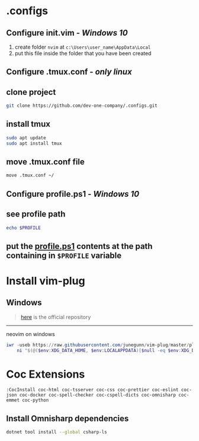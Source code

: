 # .configs

## Configure init.vim - _Windows 10_

1. create folder `nvim` at `c:\Users\user_name\AppData\Local`
2. put this file inside the folder that you have been created

## Configure .tmux.conf - _only linux_

clone project
---
```bash
git clone https://github.com/dev-one-company/.configs.git
```

install tmux
---
```bash
sudo apt update
sudo apt install tmux
```

move .tmux.conf file
---
```bash
move .tmux.conf ~/
```

## Configure profile.ps1 - _Windows 10_

see profile path
---
```ps1
echo $PROFILE
```

put the [profile.ps1](https://github.com/dev-one-company/.configs/blob/main/profile.ps1) contents at the path containing in `$PROFILE` variable
---

# Install vim-plug

## Windows

> [here](https://github.com/junegunn/vim-plug) is the official repository

---
neovim on windows

```ps1
iwr -useb https://raw.githubusercontent.com/junegunn/vim-plug/master/plug.vim |`
    ni "$(@($env:XDG_DATA_HOME, $env:LOCALAPPDATA)[$null -eq $env:XDG_DATA_HOME])/nvim-data/site/autoload/plug.vim" -Force
```

# Coc Extensions

```
:CocInstall coc-html coc-tsserver coc-css coc-prettier coc-eslint coc-json coc-docker coc-spell-checker coc-cspell-dicts coc-omnisharp coc-emmet coc-python
```

## Install Omnisharp dependencies

```bash
dotnet tool install --global csharp-ls
```
